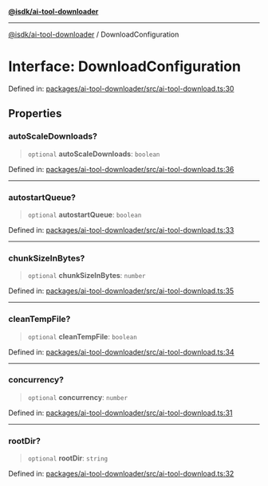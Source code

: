 [**@isdk/ai-tool-downloader**](../README.md)

***

[@isdk/ai-tool-downloader](../globals.md) / DownloadConfiguration

# Interface: DownloadConfiguration

Defined in: [packages/ai-tool-downloader/src/ai-tool-download.ts:30](https://github.com/isdk/ai-tool-download.js/blob/5c633badb58d2b1edcb590d9347934219b941226/src/ai-tool-download.ts#L30)

## Properties

### autoScaleDownloads?

> `optional` **autoScaleDownloads**: `boolean`

Defined in: [packages/ai-tool-downloader/src/ai-tool-download.ts:36](https://github.com/isdk/ai-tool-download.js/blob/5c633badb58d2b1edcb590d9347934219b941226/src/ai-tool-download.ts#L36)

***

### autostartQueue?

> `optional` **autostartQueue**: `boolean`

Defined in: [packages/ai-tool-downloader/src/ai-tool-download.ts:33](https://github.com/isdk/ai-tool-download.js/blob/5c633badb58d2b1edcb590d9347934219b941226/src/ai-tool-download.ts#L33)

***

### chunkSizeInBytes?

> `optional` **chunkSizeInBytes**: `number`

Defined in: [packages/ai-tool-downloader/src/ai-tool-download.ts:35](https://github.com/isdk/ai-tool-download.js/blob/5c633badb58d2b1edcb590d9347934219b941226/src/ai-tool-download.ts#L35)

***

### cleanTempFile?

> `optional` **cleanTempFile**: `boolean`

Defined in: [packages/ai-tool-downloader/src/ai-tool-download.ts:34](https://github.com/isdk/ai-tool-download.js/blob/5c633badb58d2b1edcb590d9347934219b941226/src/ai-tool-download.ts#L34)

***

### concurrency?

> `optional` **concurrency**: `number`

Defined in: [packages/ai-tool-downloader/src/ai-tool-download.ts:31](https://github.com/isdk/ai-tool-download.js/blob/5c633badb58d2b1edcb590d9347934219b941226/src/ai-tool-download.ts#L31)

***

### rootDir?

> `optional` **rootDir**: `string`

Defined in: [packages/ai-tool-downloader/src/ai-tool-download.ts:32](https://github.com/isdk/ai-tool-download.js/blob/5c633badb58d2b1edcb590d9347934219b941226/src/ai-tool-download.ts#L32)
